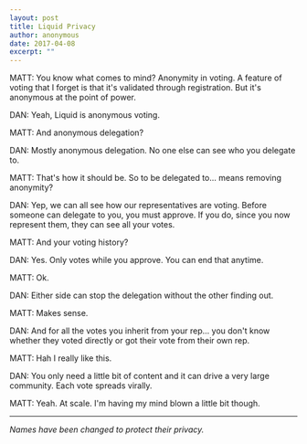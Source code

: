 ```yaml
---
layout: post
title: Liquid Privacy
author: anonymous
date: 2017-04-08
excerpt: ""
---
```


MATT:
You know what comes to mind? Anonymity in voting.
A feature of voting that I forget is that it's validated through registration.
But it's anonymous at the point of power.


DAN:
Yeah, Liquid is anonymous voting.


MATT:
And anonymous delegation?


DAN:
Mostly anonymous delegation. No one else can see who you delegate to.


MATT:
That's how it should be. So to be delegated to... means removing anonymity?


DAN:
Yep, we can all see how our representatives are voting.
Before someone can delegate to you, you must approve.
If you do, since you now represent them,
they can see all your votes.


MATT:
And your voting history?


DAN:
Yes. Only votes while you approve.
You can end that anytime.


MATT:
Ok.


DAN:
Either side can stop the delegation without the other finding out.


MATT:
Makes sense.


DAN:
And for all the votes you inherit from your rep... you don't know whether they voted directly or got their vote from their own rep.


MATT:
Hah I really like this.


DAN:
You only need a little bit of content and it can drive a very large community.
Each vote spreads virally.


MATT:
Yeah. At scale.
I'm having my mind blown a little bit though.


-------------------------------


*Names have been changed to protect their privacy.*
